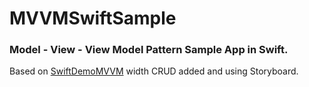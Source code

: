 # MVVMSwiftSample

### Model - View - View Model Pattern Sample App in Swift.

Based on [SwiftDemoMVVM](https://github.com/shilgapira/SwiftDemoMVVM) width CRUD added and using Storyboard.
